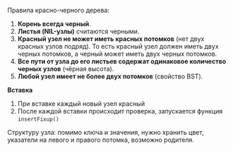 Правила красно-черного дерева:

1. **Корень всегда черный**.
2. **Листья (NIL-узлы)** считаются черными.
3. **Красный узел не может иметь красных потомков** (нет двух красных узлов подряд). То есть красный узел должен иметь двух черных потомков, а черный может иметь двух черных потомков.
4. **Все пути от узла до его листьев содержат одинаковое количество черных узлов** (чёрная высота).
5. **Любой узел имеет не более двух потомков** (свойство BST).

**Вставка**

1. При вставке каждый новый узел красный
2. После каждой вставки происходит проверка, запускается функция `insertFixup()`

Структуру узла: помимо ключа и значения, нужно хранить цвет, указатели на левого и правого потомка, возможно родителя.